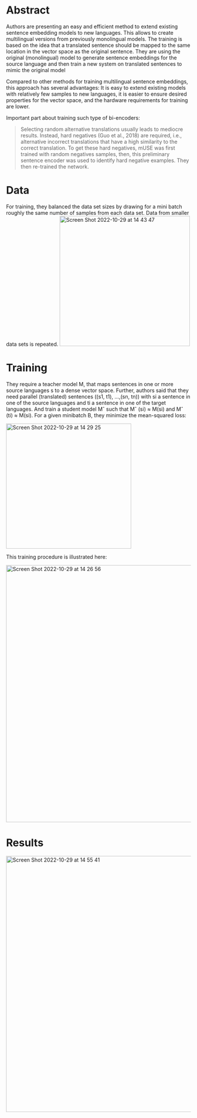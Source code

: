 # Abstract
Authors are presenting an easy and efficient method to extend existing sentence embedding models to new languages. This allows to create multilingual versions from previously monolingual models. The training is based on the idea that a translated sentence should be mapped to the same location in the vector space as the original sentence. They are using the original (monolingual) model to generate sentence embeddings for the source language and then train a new system on translated sentences to mimic the original model

Compared to other methods
for training multilingual sentence embeddings,
this approach has several advantages: It is easy
to extend existing models with relatively few
samples to new languages, it is easier to ensure desired properties for the vector space,
and the hardware requirements for training are
lower.

Important part about training such type of bi-encoders:
> Selecting random alternative translations usually leads to mediocre results. Instead, hard negatives (Guo et al., 2018) are required, i.e., alternative incorrect translations that have a high similarity to the correct translation. To get these hard negatives, mUSE was first trained with random negatives samples, then, this preliminary sentence encoder was used to identify hard negative examples. They then re-trained the network.

# Data
For training, they balanced the data set sizes by
drawing for a mini batch roughly the same number
of samples from each data set. Data from smaller
data sets is repeated.
<img width="355" alt="Screen Shot 2022-10-29 at 14 43 47" src="https://user-images.githubusercontent.com/48170101/198822411-1cc579bf-8eb5-4138-931b-70a17853e355.png">

# Training
They require a teacher model M, that maps sentences
in one or more source languages s to a dense vector
space. Further, authors said that they need parallel (translated) sentences ((s1, t1), ...,(sn, tn)) with si a sentence in
one of the source languages and ti a sentence in
one of the target languages.
And train a student model Mˆ such that Mˆ (si) ≈
M(si) and Mˆ (ti) ≈ M(si). For a given minibatch B, they minimize the mean-squared loss:

<img width="341" alt="Screen Shot 2022-10-29 at 14 29 25" src="https://user-images.githubusercontent.com/48170101/198821959-4618ee01-f842-4892-8a1b-4a28e1ee94d7.png">

This training procedure is illustrated here:

<img width="701" alt="Screen Shot 2022-10-29 at 14 26 56" src="https://user-images.githubusercontent.com/48170101/198821885-007b9f7a-ec11-44cd-b3ba-0f055d43db0a.png">

# Results
<img width="698" alt="Screen Shot 2022-10-29 at 14 55 41" src="https://user-images.githubusercontent.com/48170101/198822872-4ae04185-fdb5-4f56-b1f9-ac8fa68b17c0.png">

